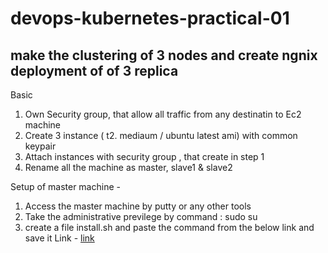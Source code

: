 # devops-kubernetes-practical-01
make the clustering of 3 nodes and create ngnix deployment of of 3 replica
--------------------------------------------------------------------------
Basic 
1) Own Security group, that allow all traffic from any destinatin to Ec2 machine 
2) Create 3 instance ( t2. mediaum / ubuntu latest ami) with common keypair
3) Attach instances with security group , that create in step 1
4) Rename all the machine as master, slave1 &  slave2 

Setup of master machine -
1) Access the master machine by putty or any other tools 
2) Take the administrative previlege  by  command : sudo su 
3) create a file install.sh and paste the  command from the below link and save it 
   Link - <a href="https://raw.githubusercontent.com/abhiramdas99/devops-kubernetes-practical-01/main/master-node/install.sh">link </a>


